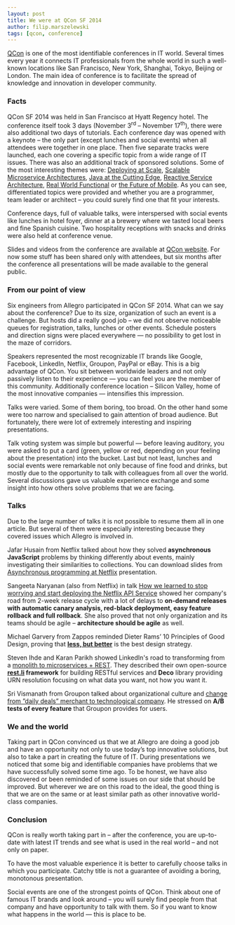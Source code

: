 ```yaml
---
layout: post
title: We were at QCon SF 2014
author: filip.marszelewski
tags: [qcon, conference]
---
```


[QCon](http://qconferences.com/) is one of the most identifiable conferences in IT world. Several times every year it connects IT professionals
from the whole world in such a well-known locations like San Francisco, New York, Shanghai, Tokyo, Beijing or London.
The main idea of conference is to facilitate the spread of knowledge and innovation in developer community.

### Facts

QCon SF 2014 was held in San Francisco at Hyatt Regency hotel. The conference itself took 3 days
(November 3<sup>rd</sup> – November 17<sup>th</sup>), there were also additional two days of tutorials. Each conference day was opened
with a keynote – the only part (except lunches and social events) when all attendees were together in one place.
Then five separate tracks were launched, each one covering a specific topic from a wide range of IT issues.
There was also an additional track of sponsored solutions. Some of the most interesting themes were:
[Deploying at Scale](https://qconsf.com/track/deploying-scale),
[Scalable Microservice Architectures](https://qconsf.com/track/scalable-microservice-architectures),
[Java at the Cutting Edge](https://qconsf.com/track/java-cutting-edge),
[Reactive Service Architecture](https://qconsf.com/track/reactive-service-architecture),
[Real World Functional](https://qconsf.com/track/real-world-functional) or
[the Future of Mobile](https://qconsf.com/track/future-mobile). As you can see, differentiated topics were provided and
whether you are a programmer, team leader or architect – you could surely find one that fit your interests.

Conference days, full of valuable talks, were interspersed with social events like lunches in hotel foyer, dinner
at a brewery where we tasted local beers and fine Spanish cuisine. Two hospitality receptions with snacks and
drinks were also held at conference venue.

Slides and videos from the conference are available at [QCon website](https://qconsf.com/schedule). For now some stuff has been shared only
with attendees, but six months after the conference all presentations will be made available to the general public.

### From our point of view

Six engineers from Allegro participated in QCon SF 2014. What can we say about the conference?
Due to its size, organization of such an event is a challenge. But hosts did a really good job – we did not observe
noticeable queues for registration, talks, lunches or other events.
Schedule posters and direction signs were placed everywhere — no possibility to get lost in the maze of corridors.

Speakers represented the most recognizable IT brands like Google, Facebook, LinkedIn, Netflix, Groupon, PayPal
or eBay. This is a big advantage of QCon. You sit between worldwide leaders and not only passively listen
to their experience — you can feel you are the member of this community. Additionally conference location –
Silicon Valley, home of the most innovative companies — intensifies this impression.

Talks were varied. Some of them boring, too broad. On the other hand some were
too narrow and specialised to gain attention of broad audience. But fortunately, there were lot of extremely
interesting and inspiring presentations.

Talk voting system was simple but powerful — before leaving auditory, you were asked to put a card
(green, yellow or red, depending on your feeling about the presentation) into the bucket.
Last but not least, lunches and social events were remarkable not only because of fine food and drinks,
but mostly due to the opportunity to talk with colleagues from all over the world. Several discussions gave
us valuable experience exchange and some insight into how others solve problems that we are facing.

### Talks

Due to the large number of talks it is not possible to resume them all in one article. But several of them were especially
interesting because they covered issues which Allegro is involved in.

Jafar Husain from Netflix talked about how they solved **asynchronous JavaScript** problems by thinking differently
about events, mainly investigating their similarities to collections. You can download slides
from [Asynchronous programming at Netflix](https://qconsf.com/system/files/presentation-slides/Async%20Javascript%20at%20Netflix-reloaded.pptx)
presentation.

Sangeeta Naryanan (also from Netflix) in talk
[How we learned to stop worrying and start deploying the Netflix API Service](https://qconsf.com/system/files/presentation-slides/qconsf_2014_netflix_API%20%281%29%28FILEminimizer%29.pdf)
showed her company's road from 2-week release cycle with a lot of delays to **on-demand releases with automatic
canary analysis, red-black deployment, easy feature rollback and full rollback**. She also proved that not
only organization and its teams should be agile – **architecture should be agile** as well.

Michael Garvery from Zappos reminded Dieter Rams’ 10 Principles of Good Design, proving that
**[less, but better](https://qconsf.com/system/files/presentation-slides/QCon-Design-MG.pdf)** is the best design strategy.

Steven Ihde and Karan Parikh showed LinkedIn's road to transforming from a
[monolith to microservices + REST](https://qconsf.com/system/files/presentation-slides/Rest.li%20and%20Deco.pptx).
They described their own open-source **[rest.li](http://rest.li/) framework** for building RESTful services and **Deco** library
providing URN resolution focusing on what data you want, not how you want it.

Sri Vismanath from Groupon talked about organizational culture and
[change from ”daily deals” merchant to technological company](https://qconsf.com/system/files/presentation-slides/Sri%20QCon%20SF%20updated%20v3.pptx).
He stressed on **A/B tests of every feature** that Groupon provides for users.

### We and the world

Taking part in QCon convinced us that we at Allegro are doing a good job and have an opportunity not only to
use today’s top innovative solutions, but also to take a part in creating the future of IT.
During presentations we noticed that some big and identifiable companies have problems that we have
successfully solved some time ago. To be honest, we have also discovered or been reminded of some issues on our side
that should be improved. But wherever we are on this road to the ideal, the good thing is that we are on the same or
at least similar path as other innovative world-class companies.

### Conclusion

QCon is really worth taking part in – after the conference, you are up-to-date with latest IT trends and see
what is used in the real world – and not only on paper.

To have the most valuable experience it is better to carefully choose talks in which you participate.
Catchy title is not a guarantee of avoiding a boring, monotonous presentation.

Social events are one of the strongest points of QCon. Think about one of famous IT brands and look around –
you will surely find people from that company and have opportunity to talk with them.
So if you want to know what happens in the world — this is place to be.
